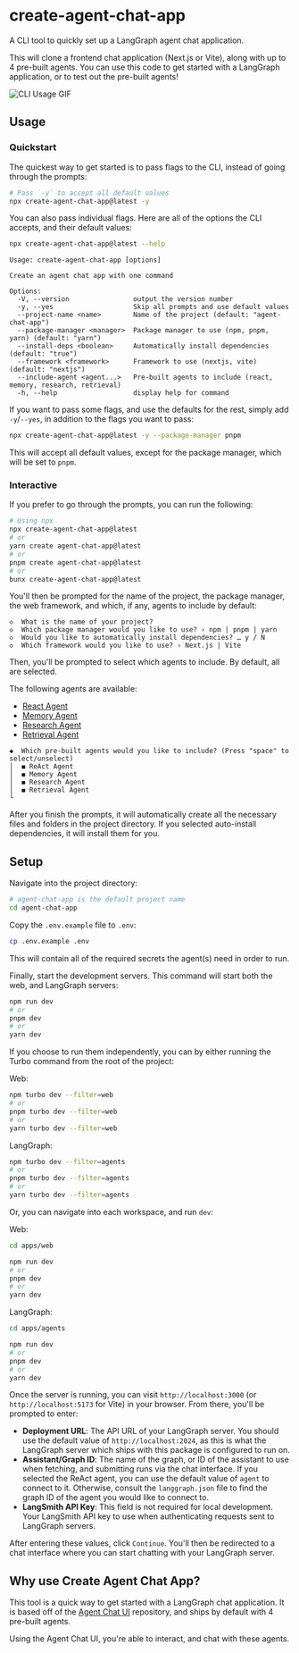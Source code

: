 # create-agent-chat-app

A CLI tool to quickly set up a LangGraph agent chat application.

This will clone a frontend chat application (Next.js or Vite), along with up to 4 pre-built agents. You can use this code to get started with a LangGraph application, or to test out the pre-built agents!

![CLI Usage GIF](./static/demo.gif)

## Usage

### Quickstart

The quickest way to get started is to pass flags to the CLI, instead of going through the prompts:

```bash
# Pass `-y` to accept all default values
npx create-agent-chat-app@latest -y
```

You can also pass individual flags. Here are all of the options the CLI accepts, and their default values:

```bash
npx create-agent-chat-app@latest --help
```

```
Usage: create-agent-chat-app [options]

Create an agent chat app with one command

Options:
  -V, --version                output the version number
  -y, --yes                    Skip all prompts and use default values
  --project-name <name>        Name of the project (default: "agent-chat-app")
  --package-manager <manager>  Package manager to use (npm, pnpm, yarn) (default: "yarn")
  --install-deps <boolean>     Automatically install dependencies (default: "true")
  --framework <framework>      Framework to use (nextjs, vite) (default: "nextjs")
  --include-agent <agent...>   Pre-built agents to include (react, memory, research, retrieval)
  -h, --help                   display help for command
```

If you want to pass some flags, and use the defaults for the rest, simply add `-y`/`--yes`, in addition to the flags you want to pass:

```bash
npx create-agent-chat-app@latest -y --package-manager pnpm
```

This will accept all default values, except for the package manager, which will be set to `pnpm`.

### Interactive

If you prefer to go through the prompts, you can run the following:

```bash
# Using npx
npx create-agent-chat-app@latest
# or
yarn create agent-chat-app@latest
# or
pnpm create agent-chat-app@latest
# or
bunx create-agent-chat-app@latest
```

You'll then be prompted for the name of the project, the package manager, the web framework, and which, if any, agents to include by default:

```
◇  What is the name of your project?
◇  Which package manager would you like to use? › npm | pnpm | yarn
◇  Would you like to automatically install dependencies? … y / N
◇  Which framework would you like to use? › Next.js | Vite
```

Then, you'll be prompted to select which agents to include. By default, all are selected.

The following agents are available:

- [React Agent](https://github.com/langchain-ai/react-agent-js)
- [Memory Agent](https://github.com/langchain-ai/memory-agent-js)
- [Research Agent](https://github.com/langchain-ai/rag-research-agent-template-js)
- [Retrieval Agent](https://github.com/langchain-ai/retrieval-agent-template-js)

```
◆  Which pre-built agents would you like to include? (Press "space" to select/unselect)
│  ◼ ReAct Agent
│  ◼ Memory Agent
│  ◼ Research Agent
│  ◼ Retrieval Agent
└
```

After you finish the prompts, it will automatically create all the necessary files and folders in the project directory. If you selected auto-install dependencies, it will install them for you.

## Setup

Navigate into the project directory:

```bash
# agent-chat-app is the default project name
cd agent-chat-app
```

Copy the `.env.example` file to `.env`:

```bash
cp .env.example .env
```

This will contain all of the required secrets the agent(s) need in order to run.

Finally, start the development servers. This command will start both the web, and LangGraph servers:

```bash
npm run dev
# or
pnpm dev
# or
yarn dev
```

If you choose to run them independently, you can by either running the Turbo command from the root of the project:

Web:

```bash
npm turbo dev --filter=web
# or
pnpm turbo dev --filter=web
# or
yarn turbo dev --filter=web
```

LangGraph:

```bash
npm turbo dev --filter=agents
# or
pnpm turbo dev --filter=agents
# or
yarn turbo dev --filter=agents
```

Or, you can navigate into each workspace, and run `dev`:

Web:

```bash
cd apps/web

npm run dev
# or
pnpm dev
# or
yarn dev
```

LangGraph:

```bash
cd apps/agents

npm run dev
# or
pnpm dev
# or
yarn dev
```

Once the server is running, you can visit `http://localhost:3000` (or `http://localhost:5173` for Vite) in your browser. From there, you'll be prompted to enter:

- **Deployment URL**: The API URL of your LangGraph server. You should use the default value of `http://localhost:2024`, as this is what the LangGraph server which ships with this package is configured to run on.
- **Assistant/Graph ID**: The name of the graph, or ID of the assistant to use when fetching, and submitting runs via the chat interface. If you selected the ReAct agent, you can use the default value of `agent` to connect to it. Otherwise, consult the `langgraph.json` file to find the graph ID of the agent you would like to connect to.
- **LangSmith API Key**: This field is not required for local development. Your LangSmith API key to use when authenticating requests sent to LangGraph servers.

After entering these values, click `Continue`. You'll then be redirected to a chat interface where you can start chatting with your LangGraph server.

## Why use Create Agent Chat App?

This tool is a quick way to get started with a LangGraph chat application. It is based off of the [Agent Chat UI](https://github.com/langchain-ai/agent-chat-ui) repository, and ships by default with 4 pre-built agents.

Using the Agent Chat UI, you're able to interact, and chat with these agents.
